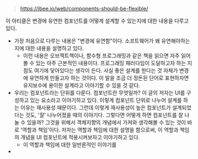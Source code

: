 > https://jbee.io/web/components-should-be-flexible/

이 아티클은 변경에 유연한 컴포넌트를 어떻게 설계할 수 있는지에 대한 내용을 다루고 있다. 

- 가장 처음으로 다루는 내용은 "변경에 유연함"이다. 소프트웨어가 왜 유연해야하는지에 대한 내용을 설명하고 있다. 
	- 이런 내용은 오브젝트책이나, 함수형 프로그래밍과 같은 책을 읽으면 자주 읽어볼 수 있는 아주 근본적인 내용이다. 프로그래밍 패러다임이 도달하고자 하는 지점도 여기에 닿아있다는 생각이 든다. 사실 좋은 설계를 한다는 것 자체가 변경에 유연하게 만들고자 하는 것이다. 이 말을 조금 더 정돈된 단어로 표현하자면 유지보수에 용이한 설계라고 이야기할 수 있을 것 같다. 
- 우리는 컴포넌트라는 단위를 다룬다. 컴포넌트란 무엇일까? 이 글의 저자는 UI를 구성하고 있는 요소라고 이야기하고 있다. 이렇게 컴포넌트 단위로 나누어 설계를 하는 이유는 재사용성 때문이다. 그런데 이렇게 재사용성이 높은 컴포넌트가 설계되었다는 것도, '잘' 나누어졌을 때의 이야기다. 그렇다면 어떻게 하면 컴포넌트를 잘 나눌 수 있을까? 그것을 위해서 객체지향의 개념에서 가져와 생각해볼 수 있는 것이 바로 '역할과 책임'이다. 저자는 역할과 책임에 대한 설명을 함으로써, 이 역할과 책임의 개념을 UI 컴포넌트에 적용시켜보자고 이야기하고 있다. 
	- 이 역할과 책임에 대한 일반론적인 이야기를 
- 